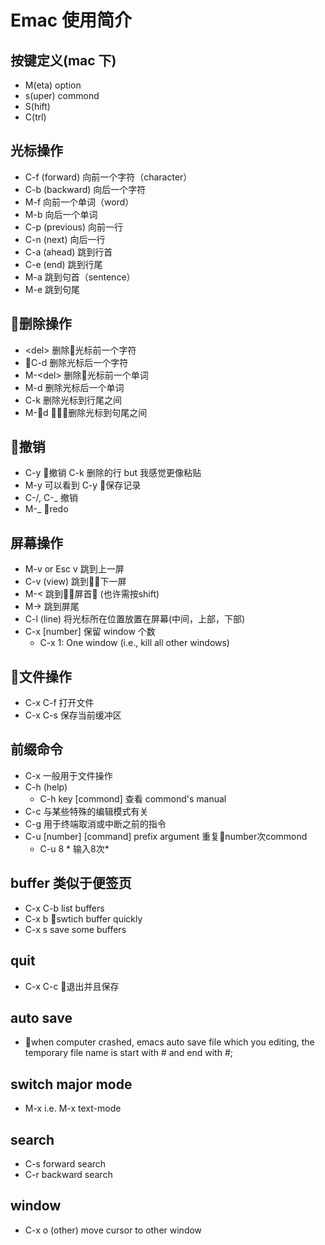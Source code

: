 # Emac  使用简介

## 按键定义(mac 下)
- M(eta) option
- s(uper) commond
- S(hift)
- C(trl)

## 光标操作
- C-f (forward) 向前一个字符（character）
- C-b (backward) 向后一个字符
- M-f 向前一个单词（word）
- M-b 向后一个单词
- C-p (previous) 向前一行
- C-n (next) 向后一行
- C-a (ahead) 跳到行首
- C-e (end) 跳到行尾
- M-a 跳到句首（sentence）
- M-e 跳到句尾

## 删除操作
- \<del> 删除光标前一个字符
- C-d 删除光标后一个字符
- M-\<del> 删除光标前一个单词
- M-d 删除光标后一个单词
- C-k 删除光标到行尾之间
- M-d 删除光标到句尾之间

## 撤销
- C-y 撤销 C-k 删除的行 but 我感觉更像粘贴
- M-y 可以看到 C-y 保存记录
- C-/, C-_ 撤销
- M-_ redo

## 屏幕操作
- M-v or Esc v 跳到上一屏 
- C-v (view) 跳到下一屏
- M-< 跳到屏首 (也许需按shift)
- M-> 跳到屏尾
- C-l (line) 将光标所在位置放置在屏幕(中间，上部，下部)
- C-x [number] 保留 window 个数
  - C-x 1: One window (i.e., kill all other windows)

## 文件操作
- C-x C-f 打开文件
- C-x C-s 保存当前缓冲区

## 前缀命令
- C-x 一般用于文件操作
- C-h (help) 
  - C-h key [commond] 查看 commond's manual 
- C-c 与某些特殊的编辑模式有关
- C-g 用于终端取消或中断之前的指令
- C-u [number] [command] prefix argument 重复number次commond
  - C-u 8 * 输入8次*

## buffer 类似于便签页
- C-x C-b list buffers
- C-x b swtich buffer quickly
- C-x s save some buffers

## quit
- C-x C-c 退出并且保存

## auto save
- when computer crashed, emacs auto save file which you editing, the temporary file name is start with # and end with #;

## switch major mode
- M-x i.e. M-x text-mode

## search
- C-s forward search
- C-r backward search

## window
- C-x o (other) move cursor to other window